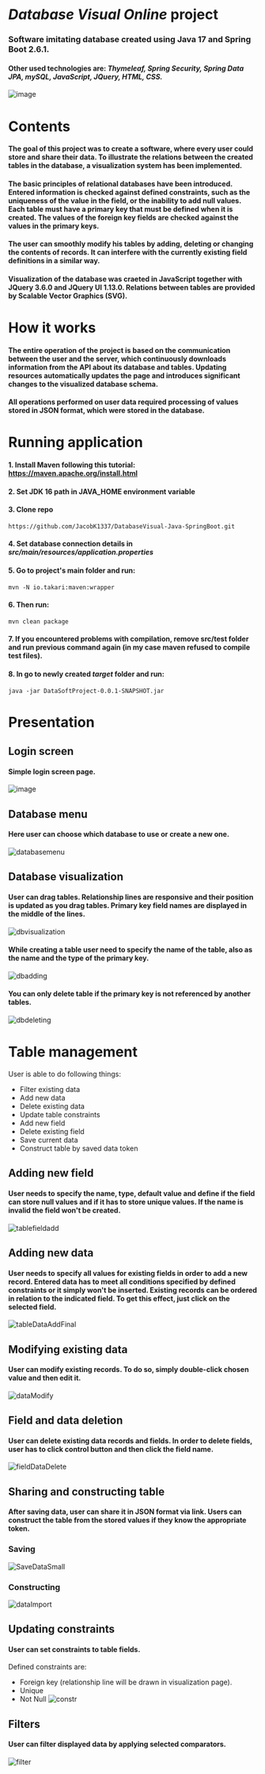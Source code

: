 # *Database Visual Online* project
### Software imitating database created using Java 17 and Spring Boot 2.6.1.
#### Other used technologies are: *Thymeleaf, Spring Security, Spring Data JPA, mySQL, JavaScript, JQuery, HTML, CSS.*
![image](https://user-images.githubusercontent.com/81765291/155874547-0a482f2a-0626-4cd9-88df-198bbe4add34.png)
# Contents
#### The goal of this project was to create a software, where every user could store and share their data. To illustrate the relations between the created tables in the database, a visualization system has been implemented.
#### The basic principles of relational databases have been introduced. Entered information is checked against defined constraints, such as the uniqueness of the value in the field, or the inability to add null values. Each table must have a primary key that must be defined when it is created. The values of the foreign key fields are checked against the values in the primary keys.
#### The user can smoothly modify his tables by adding, deleting or changing the contents of records. It can interfere with the currently existing field definitions in a similar way. 
#### Visualization of the database was craeted in JavaScript together with JQuery 3.6.0 and JQuery UI 1.13.0. Relations between tables are provided by Scalable Vector Graphics (SVG).
# How it works
#### The entire operation of the project is based on the communication between the user and the server, which continuously downloads information from the API about its database and tables. Updating resources automatically updates the page and introduces significant changes to the visualized database schema.
#### All operations performed on user data required processing of values stored in JSON format, which were stored in the database.
# Running application
#### 1. Install Maven following this tutorial: https://maven.apache.org/install.html
#### 2. Set JDK 16 path in JAVA_HOME environment variable
#### 3. Clone repo
```
https://github.com/JacobK1337/DatabaseVisual-Java-SpringBoot.git
```
#### 4. Set database connection details in *src/main/resources/application.properties*
#### 5. Go to project's main folder and run:
```
mvn -N io.takari:maven:wrapper
```
#### 6. Then run:
```
mvn clean package
```
#### 7. If you encountered problems with compilation, remove src/test folder and run previous command again (in my case maven refused to compile test files).
#### 8. In go to newly created *target* folder and run:
```
java -jar DataSoftProject-0.0.1-SNAPSHOT.jar
```

# Presentation
## Login screen
#### Simple login screen page.
![image](https://user-images.githubusercontent.com/81765291/155875641-4d731215-32db-4a2e-9bed-aefcdd158b58.png)
## Database menu
#### Here user can choose which database to use or create a new one.
![databasemenu](https://user-images.githubusercontent.com/81765291/155875766-1274a65e-3ec1-412f-b62e-155c6d99d43f.gif)
## Database visualization
#### User can drag tables. Relationship lines are responsive and their position is updated as you drag tables. Primary key field names are displayed in the middle of the lines.
![dbvisualization](https://user-images.githubusercontent.com/81765291/155876196-d01c8a92-8882-42f0-9fe2-cf78b76fb791.gif)
#### While creating a table user need to specify the name of the table, also as the name and the type of the primary key.
![dbadding](https://user-images.githubusercontent.com/81765291/155876351-b5dce8b3-c452-42fd-b03e-61574a9fc2d8.gif)

#### You can only delete table if the primary key is not referenced by another tables.
![dbdeleting](https://user-images.githubusercontent.com/81765291/155876443-49357bea-d22b-489a-88c4-916fda670487.gif)

# Table management
User is able to do following things:
- Filter existing data
- Add new data
- Delete existing data
- Update table constraints
- Add new field
- Delete existing field
- Save current data
- Construct table by saved data token

## Adding new field
#### User needs to specify the name, type, default value and define if the field can store null values and if it has to store unique values. If the name is invalid the field won't be created.
![tablefieldadd](https://user-images.githubusercontent.com/81765291/155877746-8973b0f3-fef3-40f2-b122-c111916fc4dc.gif)

## Adding new data
#### User needs to specify all values for existing fields in order to add a new record. Entered data has to meet all conditions specified by defined constraints or it simply won't be inserted. Existing records can be ordered in relation to the indicated field. To get this effect, just click on the selected field. 
![tableDataAddFinal](https://user-images.githubusercontent.com/81765291/155878805-3e6b77ad-93a2-4740-881b-06ad6ad1f333.gif)
## Modifying existing data
#### User can modify existing records. To do so, simply double-click chosen value and then edit it.
![dataModify](https://user-images.githubusercontent.com/81765291/155878948-d19bf264-9923-4b15-8293-c88d50be2e77.gif)
## Field and data deletion
#### User can delete existing data records and fields. In order to delete fields, user has to click control button and then click the field name.
![fieldDataDelete](https://user-images.githubusercontent.com/81765291/155879168-481831c3-b860-4d7b-bea1-19b42bb6186d.gif)

## Sharing and constructing table
#### After saving data, user can share it in JSON format via link. Users can construct the table from the stored values if they know the appropriate token.
### Saving
![SaveDataSmall](https://user-images.githubusercontent.com/81765291/155879753-89d59053-bf3b-4003-b5f1-00805fc35df8.gif)
### Constructing
![dataImport](https://user-images.githubusercontent.com/81765291/155879818-e0df81e5-3773-43a6-8bfe-9155f94ab82d.gif)

## Updating constraints
#### User can set constraints to table fields.
Defined constraints are: 
- Foreign key (relationship line will be drawn in visualization page). 
- Unique
- Not Null
![constr](https://user-images.githubusercontent.com/81765291/155880003-99ae3b30-1aa9-43d9-97cd-134f72d760fb.gif)

## Filters
#### User can filter displayed data by applying selected comparators.

![filter](https://user-images.githubusercontent.com/81765291/155880093-ec1355e3-206d-452c-895b-ec0c2ead7048.gif)

